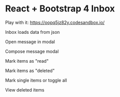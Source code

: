React + Bootstrap 4 Inbox
==

Play with it: https://oopq5jz82y.codesandbox.io/

Inbox loads data from json

Open message in modal

Compose message modal

Mark items as "read"

Mark items as "deleted"

Mark single items or toggle all

View deleted items